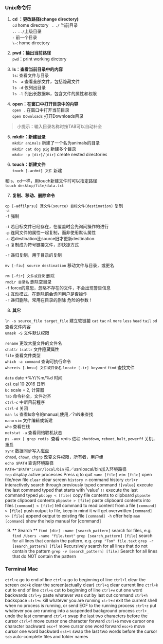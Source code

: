 ### Unix命令行  


1. **cd ：更改路径(change directory)**  
`cd` home directory
` .`  `./`  当前目录    
`..`  `../`上级目录  
`-`  前一个目录  
`\~`:   home directory

2. **pwd：输出当前路径**  
`pwd`：print working dirctory  

3. **ls：查看当前目录中的内容**  
`ls`: 查看文件与目录  
`ls -a` 查看全部文件，包括隐藏文件  
`ls -d` 仅列出目录  
`ls -l` 列出长数据串，包含文件的属性和权限

4. **open：在窗口中打开目录中的内容**  
`open .` 在窗口中打开当前目录  
`open Downloads` 打开Downloads目录  
> 小提示：输入目录名称时按TAB可以自动补全  

5. **mkdir：新建目录**  
`mkdir animals`  新建了一个名为animals的目录  
`mkdir cat dog pig` 新建多个目录  
`mkdir -p [dir]/[dir]` create nested directories

6. **touch：新建文件**  
`touch [-acdmt] 文件`  新建  

和ls、cd一样，用touch新建文件时可以指定路径  
`touch desktop/file/data.txt`  

7. **复制、移动、删除命令**  

`cp [-adfilprsu] 源文件(source) 目标文件(destination)` 复制   
`-a`   
`-f` 强制  

`-i` 若目标文件已经存在，在覆盖时会先询问操作的进行  
`-p` 连同文件的属性一起复制，而非使用默认属性  
`-u` 若destination比source旧才更新destination  
`-s` 复制成为符号链接文件，即快捷方式  

`-r` 递归复制，用于目录的复制 

`mv [-fiu] source destination` 移动文件与目录，或更名  

`rm [-fir] 文件或目录` 删除  
`rmdir 目录名` 删除空目录  
`-f` force的意思，忽略不存在的文件，不会出现警告信息  
`-i` 互动模式，在删除前会询问用户是否操作  
`-r` 递归删除，常用在目录的删除 危险的参数！


8. **其它**  

`ln -s source_file target_file` 建立软链接
 `cat` `tac` `nl` `more` `less` `head` `tail` `od` 查看文件内容  
 `umask -S` 文件默认权限  

`rename` 更改大量文件的文件名  
`chattr` `lsattr` 文件隐藏属性  
`file` 查看文件类型  
`which -a command` 查询可执行命令  
`whereis [-bmsu] 文件或目录名` `locate [-ir] keyword` `find` 查找文件

`date`  date +%Y/%m/%d 时间  
`cal` cal 10 2016 日历  
`bc`  scale = 2, 计算器  
`Tab` 命令补全，文件对齐  
`ctrl-c` 中断目前程序  
`ctrl-d` 关闭  
`man ls` 查看ls命令的manual,使用／?nN来查找  
`nano` `vim` 文件编辑或新建  
`who` 查看在线  
`netstat -a` 查看网络联机状态  
`ps -aux | grep redis`  查看 redis 进程
`shutdown`, `reboot`, `halt`, `powerff` 关机，重启  
`sync` 数据同步写入磁盘  
`chmod`, `chown`, `chgrp` 改变文件权限，所有者，用户组  
`echo $PATH` 查询环境路径    
`PATH="$PATH":/usr/local/bin` 把／usr/loacal/bin加入环境路径  
`top` display active processes.Press q to quit
`nano [file]` `vim [file]` open file/new file
`clear` clear screen
`history n` command history
`ctrl+r` interactively search through previously typed command
`![value]` execute the last command typed that starts with 'value'
`!!` execute the last command typed
`pbcopy < [file]` copy file contents to clipboard
`pbpaste` paste clipboard contents
`pbpaste > [file]` paste clipboard contents into files
`[command] < [file]` tell command to read content from a file
`[command] > [file]` push output to file, keep in mind it will get overwritten
`[command] >> [file]` append output to existing file
`[command] -h` offer help
`man [command]` show the help manual for [command]

9. ** Search **
`find [dir] -name [search_pattern]` search for files, e.g. `find /Users -name "file.text"`
`grep [search_pattern] [file]` search for all lines that contain the pattern, e.g. `grep "Tom" file.text`
`grep -r [search_pattern] [file]` Recursively search for all lines that do not contain the pattern
`grep -v [search_pattern] [file]` Search for all lines that do NOT contain the pattern



### Terminal Mac  

`ctrl+e` go to end of line
`ctrl+a` go to beginning of line
`ctrl+l` clear the screen
`cmd+k` clear the screen(actually clear)
`ctrl+q` clear current line
`ctrl+k` cut to end of line
`ctrl+u` cut to beginning of line
`ctrl+w` cut one word backwards
`ctrl+y` paste whatever was cut by last cut command
`ctrl+h` backspace
`ctrl+c` kill whatever you are running
`ctrl+d` exit the current shell when no process is running, or send EOF to the running process
`ctrl+z` put whatever you are running into a suspended background process
`ctrl+_` undo the last command
`ctrl+t` swap the last two characters before the cursor
`ctrl+f` move cursor one character forward
`ctrl+b` move cursor one character backward
`esc+f` move cursor one word forward
`esc+b` move cursor one word backward
`est+t` swap the last two words before the cursor
`tab` auto-complete files and folder names
